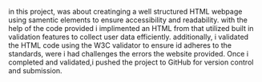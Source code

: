 in this project, was about creatinging a well structured HTML webpage using samentic elements to ensure accessibility and readability.
with the help of the code provided i implimented an HTML from that utilized built in validation features to collect user data efficiently.
additionally, i validated the HTML code using the W3C validator to ensure id adheres to the standards, were i had challenges the errors the website provided.
Once i completed and validated,i pushed the project to GitHub for version control and submission.
